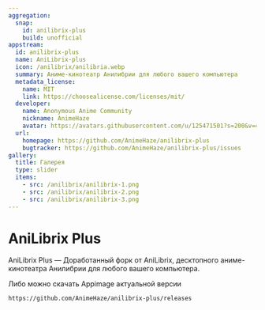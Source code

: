 ```yaml
---
aggregation:
  snap:
    id: anilibrix-plus
    build: unofficial
appstream:
  id: anilibrix-plus
  name: AniLibrix-plus
  icon: /anilibrix/anilibria.webp
  summary: Аниме-кинотеатр Анилибрии для любого вашего компьютера
  metadata_license:
    name: MIT
    link: https://choosealicense.com/licenses/mit/
  developer:
    name: Anonymous Anime Community
    nickname: AnimeHaze
    avatar: https://avatars.githubusercontent.com/u/125471501?s=200&v=4
  url:
    homepage: https://github.com/AnimeHaze/anilibrix-plus
    bugtracker: https://github.com/AnimeHaze/anilibrix-plus/issues
gallery:
  title: Галерея
  type: slider
  items:
    - src: /anilibrix/anilibrix-1.png
    - src: /anilibrix/anilibrix-2.png
    - src: /anilibrix/anilibrix-3.png
---
```


# AniLibrix Plus

AniLibrix Plus — Доработанный форк от AniLibrix, десктопного аниме-кинотеатра Анилибрии для любого вашего компьютера. 

<AGWGallery />

<!--@include: @apps/_parts/install/content-snap.md-->

Либо можно скачать Appimage актуальной версии 

```
https://github.com/AnimeHaze/anilibrix-plus/releases
```